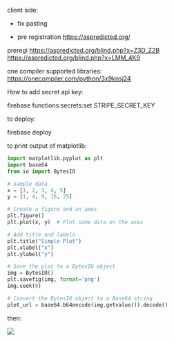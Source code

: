 
client side:




- fix pasting

- pre registration https://aspredicted.org/

 preregi https://aspredicted.org/blind.php?x=Z3D_Z2B
https://aspredicted.org/blind.php?x=LMM_4K9


one compiler supported libraries:
https://onecompiler.com/python/3x9knsj24



How to add secret api key:

firebase functions:secrets:set STRIPE_SECRET_KEY


to deploy:

firebase deploy



to print output of matplotlib:
```python
import matplotlib.pyplot as plt
import base64
from io import BytesIO

# Sample data
x = [1, 2, 3, 4, 5]
y = [1, 4, 9, 16, 25]

# Create a figure and an axes
plt.figure()
plt.plot(x, y)  # Plot some data on the axes

# Add title and labels
plt.title("Simple Plot")
plt.xlabel("x")
plt.ylabel("y")

# Save the plot to a BytesIO object
img = BytesIO()
plt.savefig(img, format='png')
img.seek(0)

# Convert the BytesIO object to a Base64 string
plot_url = base64.b64encode(img.getvalue()).decode()
```
then:

<img src="data:image/png;base64,{{plot_url}}" />
